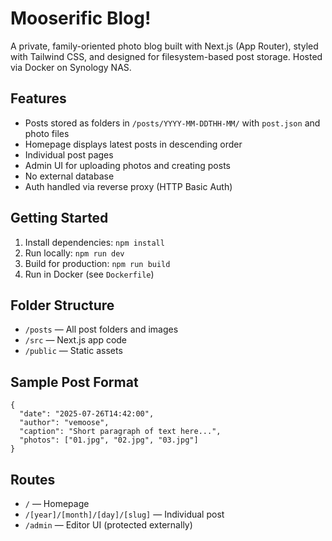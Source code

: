 # Mooserific Blog!

A private, family-oriented photo blog built with Next.js (App Router), styled with Tailwind CSS, and designed for filesystem-based post storage. Hosted via Docker on Synology NAS.

## Features
- Posts stored as folders in `/posts/YYYY-MM-DDTHH-MM/` with `post.json` and photo files
- Homepage displays latest posts in descending order
- Individual post pages
- Admin UI for uploading photos and creating posts
- No external database
- Auth handled via reverse proxy (HTTP Basic Auth)

## Getting Started
1. Install dependencies: `npm install`
2. Run locally: `npm run dev`
3. Build for production: `npm run build`
4. Run in Docker (see `Dockerfile`)

## Folder Structure
- `/posts` — All post folders and images
- `/src` — Next.js app code
- `/public` — Static assets

## Sample Post Format
```
{
  "date": "2025-07-26T14:42:00",
  "author": "vemoose",
  "caption": "Short paragraph of text here...",
  "photos": ["01.jpg", "02.jpg", "03.jpg"]
}
```

## Routes
- `/` — Homepage
- `/[year]/[month]/[day]/[slug]` — Individual post
- `/admin` — Editor UI (protected externally)
